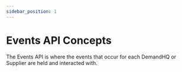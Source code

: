 ```yaml
---
sidebar_position: 1
---
```


# Events API Concepts

The Events API is where the events that occur for each DemandHQ or Supplier are held and interacted with.
